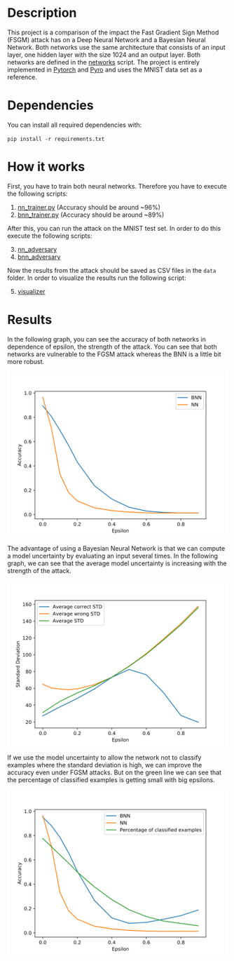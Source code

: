 # Description
This project is a comparison of the impact the Fast Gradient Sign Method
(FSGM) attack has on a Deep Neural Network and a Bayesian Neural Network.
Both networks use the same architecture that consists of an input layer, 
one hidden layer with the size 1024 and an output layer. Both networks
are defined in the [networks](networks.py) script. The project is entirely 
implemented in [Pytorch](https://pytorch.org/) and [Pyro](https://pyro.ai/) 
and uses the MNIST data set as a reference.

# Dependencies
You can install all required dependencies with: 

``pip install -r requirements.txt``

# How it works
First, you have to train both neural networks. Therefore you have to execute
the following scripts:

1. [nn_trainer.py](nn_trainer.py) (Accuracy should be around ~96%)
2. [bnn_trainer.py](bnn_trainer.py) (Accuracy should be around ~89%)

After this, you can run the attack on the MNIST test set. In order to do this
execute the following scripts:

3. [nn_adversary](nn_adversary.py)
4. [bnn_adversary](bnn_adversary.py)

Now the results from the attack should be saved as CSV files in the ``data``
folder. In order to visualize the results run the following script:

5. [visualizer](visualizer.py)

# Results
In the following graph, you can see the accuracy of both networks in
dependence of epsilon, the strength of the attack. You can see that
both networks are vulnerable to the FGSM attack whereas the BNN is a 
little bit more robust.

![Accuracy over epsilon](docs/03_accuracy.svg)

The advantage of using a Bayesian Neural Network is that we can compute
a model uncertainty by evaluating an input several times. In the following 
graph, we can see that the average model uncertainty is increasing with 
the strength of the attack. 

![STD over epsilon](docs/03_std.svg)

If we use the model uncertainty to allow the network not to classify examples
where the standard deviation is high, we can improve the accuracy even under 
FGSM attacks. But on the green line we can see that the percentage of classified 
examples is getting small with big epsilons.

![Accuracy over epsilon with rejection](docs/03_accuracy_with_rejection.svg)
